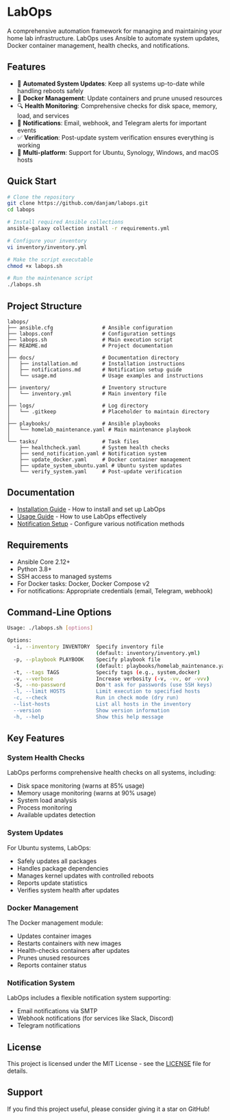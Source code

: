 # LabOps

A comprehensive automation framework for managing and maintaining your home lab infrastructure. LabOps uses Ansible to automate system updates, Docker container management, health checks, and notifications.

## Features

- 🔄 **Automated System Updates**: Keep all systems up-to-date while handling reboots safely
- 🐳 **Docker Management**: Update containers and prune unused resources
- 🔍 **Health Monitoring**: Comprehensive checks for disk space, memory, load, and services
- 📧 **Notifications**: Email, webhook, and Telegram alerts for important events
- ✅ **Verification**: Post-update system verification ensures everything is working
- 🔌 **Multi-platform**: Support for Ubuntu, Synology, Windows, and macOS hosts

## Quick Start

```bash
# Clone the repository
git clone https://github.com/danjam/labops.git
cd labops

# Install required Ansible collections
ansible-galaxy collection install -r requirements.yml

# Configure your inventory
vi inventory/inventory.yml

# Make the script executable
chmod +x labops.sh

# Run the maintenance script
./labops.sh
```

## Project Structure

```
labops/
├── ansible.cfg                # Ansible configuration
├── labops.conf                # Configuration settings
├── labops.sh                  # Main execution script
├── README.md                  # Project documentation
│
├── docs/                      # Documentation directory
│   ├── installation.md        # Installation instructions
│   ├── notifications.md       # Notification setup guide
│   └── usage.md               # Usage examples and instructions
│
├── inventory/                 # Inventory structure
│   └── inventory.yml          # Main inventory file
│
├── logs/                      # Log directory
│   └── .gitkeep               # Placeholder to maintain directory
│
├── playbooks/                 # Ansible playbooks
│   └── homelab_maintenance.yaml # Main maintenance playbook
│
└── tasks/                     # Task files
    ├── healthcheck.yaml       # System health checks
    ├── send_notification.yaml # Notification system
    ├── update_docker.yaml     # Docker container management
    ├── update_system_ubuntu.yaml # Ubuntu system updates
    └── verify_system.yaml     # Post-update verification
```

## Documentation

- [Installation Guide](docs/installation.md) - How to install and set up LabOps
- [Usage Guide](docs/usage.md) - How to use LabOps effectively
- [Notification Setup](docs/notifications.md) - Configure various notification methods

## Requirements

- Ansible Core 2.12+
- Python 3.8+
- SSH access to managed systems
- For Docker tasks: Docker, Docker Compose v2
- For notifications: Appropriate credentials (email, Telegram, webhook)

## Command-Line Options

```bash
Usage: ./labops.sh [options]

Options:
  -i, --inventory INVENTORY  Specify inventory file
                             (default: inventory/inventory.yml)
  -p, --playbook PLAYBOOK    Specify playbook file
                             (default: playbooks/homelab_maintenance.yaml)
  -t, --tags TAGS            Specify tags (e.g., system,docker)
  -v, --verbose              Increase verbosity (-v, -vv, or -vvv)
  -S, --no-password          Don't ask for passwords (use SSH keys)
  -l, --limit HOSTS          Limit execution to specified hosts
  -c, --check                Run in check mode (dry run)
  --list-hosts               List all hosts in the inventory
  --version                  Show version information
  -h, --help                 Show this help message
```

## Key Features

### System Health Checks

LabOps performs comprehensive health checks on all systems, including:

- Disk space monitoring (warns at 85% usage)
- Memory usage monitoring (warns at 90% usage)
- System load analysis
- Process monitoring
- Available updates detection

### System Updates

For Ubuntu systems, LabOps:

- Safely updates all packages
- Handles package dependencies
- Manages kernel updates with controlled reboots
- Reports update statistics
- Verifies system health after updates

### Docker Management

The Docker management module:

- Updates container images
- Restarts containers with new images
- Health-checks containers after updates
- Prunes unused resources
- Reports container status

### Notification System

LabOps includes a flexible notification system supporting:

- Email notifications via SMTP
- Webhook notifications (for services like Slack, Discord)
- Telegram notifications

## License

This project is licensed under the MIT License - see the [LICENSE](LICENSE) file for details.

## Support

If you find this project useful, please consider giving it a star on GitHub!